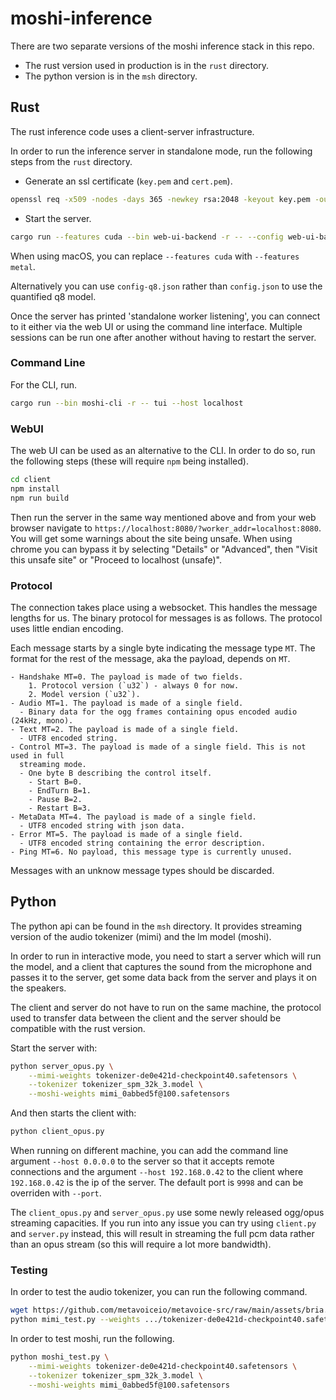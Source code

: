 # moshi-inference

There are two separate versions of the moshi inference stack in this repo.
- The rust version used in production is in the `rust` directory.
- The python version is in the `msh` directory.

## Rust

The rust inference code uses a client-server infrastructure.

In order to run the inference server in standalone mode, run the following steps
from the `rust` directory.

- Generate an ssl certificate (`key.pem` and `cert.pem`).
```bash
openssl req -x509 -nodes -days 365 -newkey rsa:2048 -keyout key.pem -out cert.pem
```
- Start the server.
```bash
cargo run --features cuda --bin web-ui-backend -r -- --config web-ui-backend/config.json standalone
```
When using macOS, you can replace `--features cuda` with `--features metal`.

Alternatively you can use `config-q8.json` rather than `config.json` to use the
quantified q8 model.

Once the server has printed 'standalone worker listening', you can connect to it
either via the web UI or using the command line interface. Multiple sessions can
be run one after another without having to restart the server.

### Command Line

For the CLI, run.
```bash
cargo run --bin moshi-cli -r -- tui --host localhost
```

### WebUI

The web UI can be used as an alternative to the CLI. In order to do so, run the
following steps (these will require `npm` being installed).
```bash
cd client
npm install
npm run build
```

Then run the server in the same way mentioned above and from your web browser
navigate to `https://localhost:8080/?worker_addr=localhost:8080`. You will get
some warnings about the site being unsafe. When using chrome you can bypass it
by selecting "Details" or "Advanced", then "Visit this unsafe site" or "Proceed
to localhost (unsafe)".

### Protocol

The connection takes place using a websocket. This handles the message lengths
for us. The binary protocol for messages is as follows. The protocol uses little
endian encoding.

Each message starts by a single byte indicating the message type `MT`.
The format for the rest of the message, aka the payload, depends on `MT`.

```
- Handshake MT=0. The payload is made of two fields.
    1. Protocol version (`u32`) - always 0 for now.
    2. Model version (`u32`).
- Audio MT=1. The payload is made of a single field.
  - Binary data for the ogg frames containing opus encoded audio (24kHz, mono).
- Text MT=2. The payload is made of a single field.
  - UTF8 encoded string.
- Control MT=3. The payload is made of a single field. This is not used in full
  streaming mode.
  - One byte B describing the control itself.
    - Start B=0.
    - EndTurn B=1.
    - Pause B=2.
    - Restart B=3.
- MetaData MT=4. The payload is made of a single field.
  - UTF8 encoded string with json data.
- Error MT=5. The payload is made of a single field.
  - UTF8 encoded string containing the error description.
- Ping MT=6. No payload, this message type is currently unused.
```
Messages with an unknow message types should be discarded.
 
## Python

The python api can be found in the `msh` directory. It provides streaming
version of the audio tokenizer (mimi) and the lm model (moshi).

In order to run in interactive mode, you need to start a server which will
run the model, and a client that captures the sound from the microphone
and passes it to the server, get some data back from the server and plays it
on the speakers.

The client and server do not have to run on the same machine, the protocol used
to transfer data between the client and the server should be compatible with the
rust version.

Start the server with:
```bash
python server_opus.py \
    --mimi-weights tokenizer-de0e421d-checkpoint40.safetensors \
    --tokenizer tokenizer_spm_32k_3.model \
    --moshi-weights mimi_0abbed5f@100.safetensors 
```

And then starts the client with:
```bash
python client_opus.py
```

When running on different machine, you can add the command line argument
`--host 0.0.0.0` to the server so that it accepts remote connections and
the argument `--host 192.168.0.42` to the client where `192.168.0.42` is
the ip of the server. The default port is `9998` and can be overriden with
`--port`.

The `client_opus.py` and `server_opus.py` use some newly released ogg/opus
streaming capacities. If you run into any issue you can try using `client.py`
and `server.py` instead, this will result in streaming the full pcm data rather
than an opus stream (so this will require a lot more bandwidth).

### Testing
In order to test the audio tokenizer, you can run the following command.

```bash
wget https://github.com/metavoiceio/metavoice-src/raw/main/assets/bria.mp3
python mimi_test.py --weights .../tokenizer-de0e421d-checkpoint40.safetensors
```

In order to test moshi, run the following.
```bash
python moshi_test.py \
    --mimi-weights tokenizer-de0e421d-checkpoint40.safetensors \
    --tokenizer tokenizer_spm_32k_3.model \
    --moshi-weights mimi_0abbed5f@100.safetensors 
```
